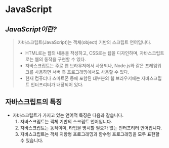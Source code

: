 # JavaScript

## _JavaScript이란?_

> 자바스크립트(JavaScript)는 객체(object) 기반의 스크립트 언어입니다.
>
> - HTML로는 웹의 내용을 작성하고, CSS로는 웹을 디자인하며, 자바스크립트로는 웹의 동작을 구현할 수 있다.
> - 자바스크립트는 주로 웹 브라우저에서 사용되나, Node.js와 같은 프레임워크를 사용하면 서버 측 프로그래밍에서도 사용할 수 있다.
> - 현재 컴퓨터나 스마트폰 등에 포함된 대부분의 웹 브라우저에는 자바스크립트 인터프리터가 내장되어 있다.

## 자바스크립트의 특징

- 자바스크립트가 가지고 있는 언어적 특징은 다음과 같습니다.
  1. 자바스크립트는 객체 기반의 스크립트 언어입니다.
  2. 자바스크립트는 동적이며, 타입을 명시할 필요가 없는 인터프리터 언어입니다.
  3. 자바스크립트는 객체 지향형 프로그래밍과 함수형 프로그래밍을 모두 표현할 수 있습니다.
